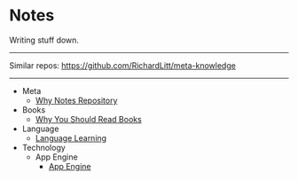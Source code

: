 
# Notes

Writing stuff down.

---

Similar repos: https://github.com/RichardLitt/meta-knowledge

---

- Meta
  - [Why Notes Repository](/pages/why_notes_repository.md)
- Books
  - [Why You Should Read Books](/pages/why_you_should_read_books.md)
- Language
  - [Language Learning](/pages/language_learning.md)
- Technology
  - App Engine
    - [App Engine](/pages/app_engine.md)



